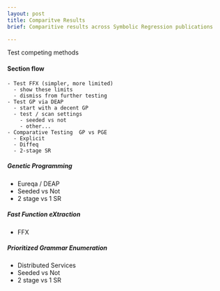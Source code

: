 ```yaml
---
layout: post
title: Comparitve Results
brief: Comparitive results across Symbolic Regression publications

---
```


Test competing methods


#### Section flow

	- Test FFX (simpler, more limited)
	  - show these limits
	  - dismiss from further testing
	- Test GP via DEAP
	  - start with a decent GP
	  - test / scan settings
	    - seeded vs not
	    - other...
	- Comparative Testing  GP vs PGE
	  - Explicit
	  - Diffeq
	  - 2-stage SR







##### Genetic Programming

- Eureqa / DEAP
- Seeded vs Not
- 2 stage vs 1 SR

##### Fast Function eXtraction

- FFX

##### Prioritized Grammar Enumeration

- Distributed Services 
- Seeded vs Not
- 2 stage vs 1 SR

